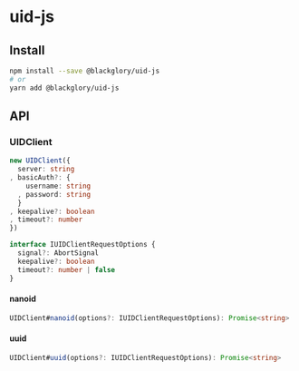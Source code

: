 # uid-js

## Install

```sh
npm install --save @blackglory/uid-js
# or
yarn add @blackglory/uid-js
```

## API

### UIDClient

```ts
new UIDClient({
  server: string
, basicAuth?: {
    username: string
  , password: string
  }
, keepalive?: boolean
, timeout?: number
})
```

```ts
interface IUIDClientRequestOptions {
  signal?: AbortSignal
  keepalive?: boolean
  timeout?: number | false
}
```

#### nanoid

```ts
UIDClient#nanoid(options?: IUIDClientRequestOptions): Promise<string>
```

#### uuid

```ts
UIDClient#uuid(options?: IUIDClientRequestOptions): Promise<string>
```
